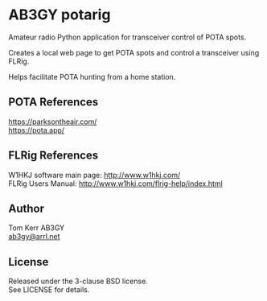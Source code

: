 # AB3GY potarig

Amateur radio Python application for transceiver control of POTA spots.  

Creates a local web page to get POTA spots and control a transceiver using FLRig.  

Helps facilitate POTA hunting from a home station.

## POTA References
https://parksontheair.com/  
https://pota.app/  

## FLRig References
W1HKJ software main page: http://www.w1hkj.com/  
FLRig Users Manual: http://www.w1hkj.com/flrig-help/index.html  

## Author
Tom Kerr AB3GY  
ab3gy@arrl.net  

## License
Released under the 3-clause BSD license.  
See LICENSE for details.  

